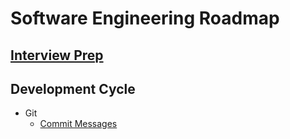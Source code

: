 # Software Engineering Roadmap

## [Interview Prep](https://github.com/unboagable/engineering-roadmap/blob/master/Interview%20Prep.md)

## Development Cycle

* Git
  * [Commit Messages](https://chris.beams.io/posts/git-commit/)
